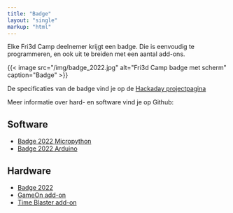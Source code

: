 ```yaml
---
title: "Badge"
layout: "single"
markup: "html"
---
```


<div class="block--centered">
<p>Elke Fri3d Camp deelnemer krijgt een badge. Die is eenvoudig te programmeren, en ook uit te breiden met een aantal add-ons.</p>

{{< image src="/img/badge_2022.jpg" alt="Fri3d Camp badge met scherm" caption="Badge" >}}

<p>De specificaties van de badge vind je op de <a href="https://hackaday.io/project/169741-fri3d-2022-badge">Hackaday projectpagina</a></p>

<p>Meer informatie over hard- en software vind je op Github:</p>
<h2>Software</h2>
<ul>
<li><a href="https://github.com/Fri3dCamp/Badge2020_micropython">Badge 2022 Micropython</a></li>
<li><a href="https://github.com/Fri3dCamp/Badge2020_arduino">Badge 2022 Arduino</a></li>
</ul>
<h2>Hardware</h2>
<ul>
<li><a href="https://github.com/Fri3dCamp/badge-2020">Badge 2022</a></li>
<li><a href="https://github.com/Fri3dCamp/gameon-2020">GameOn add-on</a></li>
<li><a href="https://github.com/Fri3dCamp/timeblaster-2020">Time Blaster add-on</a></li>
</ul>
</div>